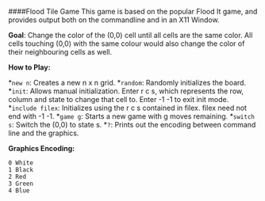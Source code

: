 ####Flood Tile Game
This game is based on the popular Flood It game, and provides output both on the commandline and in an X11 Window.

**Goal**: Change the color of the (0,0) cell until all cells are the same color. All cells touching (0,0) with the same colour would also change the color of their neighbouring cells as well.

**How to Play:**

*`new n`: Creates a new n x n grid. 
*`random`: Randomly initializes the board.
*`init`: Allows manual initialization. Enter r c s, which represents the row, column and state to change that cell to. Enter -1 -1 to exit init mode.
*`include filex`: Initializes using the r c s contained in filex. filex need not end with -1 -1.
*`game g`: Starts a new game with g moves remaining.
*`switch s`: Switch the (0,0) to state s.
*`?`: Prints out the encoding between command line and the graphics.


**Graphics Encoding:**
```
0 White
1 Black
2 Red
3 Green
4 Blue
```
